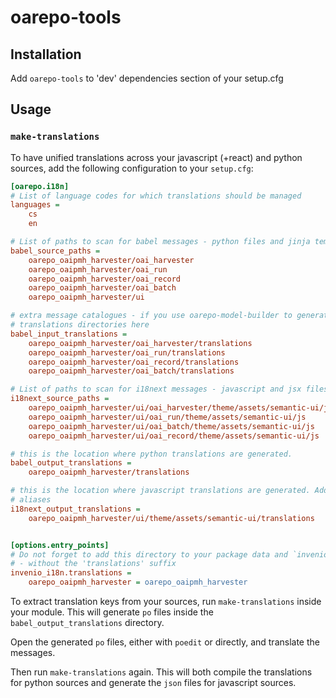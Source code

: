 # oarepo-tools

## Installation

Add `oarepo-tools` to 'dev' dependencies section of your setup.cfg

## Usage

### `make-translations`

To have unified translations across your javascript (+react) and python sources, add the following
configuration to your `setup.cfg`:

```ini
[oarepo.i18n]
# List of language codes for which translations should be managed
languages =
    cs
    en

# List of paths to scan for babel messages - python files and jinja templates are scanned
babel_source_paths =
    oarepo_oaipmh_harvester/oai_harvester
    oarepo_oaipmh_harvester/oai_run
    oarepo_oaipmh_harvester/oai_record
    oarepo_oaipmh_harvester/oai_batch
    oarepo_oaipmh_harvester/ui

# extra message catalogues - if you use oarepo-model-builder to generate models, add the generated
# translations directories here
babel_input_translations =
    oarepo_oaipmh_harvester/oai_harvester/translations
    oarepo_oaipmh_harvester/oai_run/translations
    oarepo_oaipmh_harvester/oai_record/translations
    oarepo_oaipmh_harvester/oai_batch/translations

# List of paths to scan for i18next messages - javascript and jsx files are scanned
i18next_source_paths =
    oarepo_oaipmh_harvester/ui/oai_harvester/theme/assets/semantic-ui/js
    oarepo_oaipmh_harvester/ui/oai_run/theme/assets/semantic-ui/js
    oarepo_oaipmh_harvester/ui/oai_batch/theme/assets/semantic-ui/js
    oarepo_oaipmh_harvester/ui/oai_record/theme/assets/semantic-ui/js

# this is the location where python translations are generated.
babel_output_translations =
    oarepo_oaipmh_harvester/translations

# this is the location where javascript translations are generated. Add this directory to webpack
# aliases
i18next_output_translations =
    oarepo_oaipmh_harvester/ui/theme/assets/semantic-ui/translations


[options.entry_points]
# Do not forget to add this directory to your package data and `invenio_i18n.translations` entry point
# - without the 'translations' suffix
invenio_i18n.translations =
    oarepo_oaipmh_harvester = oarepo_oaipmh_harvester

```

To extract translation keys from your sources, run `make-translations` inside your module.
This will generate `po` files inside the `babel_output_translations` directory.

Open the generated `po` files, either with `poedit` or directly, and translate the messages.

Then run `make-translations` again. This will both compile the translations for python sources
and generate the `json` files for javascript sources.
